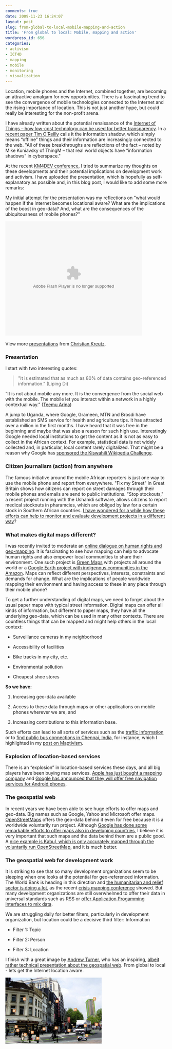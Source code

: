 ```yaml
---
comments: true
date: 2009-11-23 16:24:07
layout: post
slug: from-global-to-local-mobile-mapping-and-action
title: 'From global to local: Mobile, mapping and action'
wordpress_id: 656
categories:
- activism
- ICT4D
- mapping
- mobile
- monitoring
- visualization
---
```


Location, mobile phones and the Internet, combined together, are becoming an attractive amalgam for new opportunities. There is a fascinating trend to see the convergence of mobile technologies connected to the Internet and the rising importance of location. This is not just another hype, but could really be interesting for the non-profit arena.

I have already written about the potential renaissance of the [Internet of Things – how low-cost technology can be used for better transparency](http://www.crisscrossed.net/2009/10/02/the-internet-of-things-open-intelligence-through-citizen-action/). In a [recent paper Tim O’Reilly](http://assets.en.oreilly.com/1/event/28/web2009_websquared-whitepaper.pdf) calls it the information shadow, which simply means “offline” things and their information are increasingly connected to the web. "All of these breakthroughs are reflections of the fact – noted by Mike Kuniavsky of ThingM – that real world objects have “information shadows” in cyberspace."

At the recent [KM4DEV conference](http://www.km4dev.org/), I tried to summarize my thoughts on these developments and their potential implications on development work and activism. I have uploaded the presentation, which is hopefully as self-explanatory as possible and, in this blog post, I would like to add some more remarks:


My initial attempt for the presentation was my reflections on "what would happen if the Internet becomes locational aware? What are the implications of the boost in geo-data? And, what are the consequences of the ubiquitousness of mobile phones?"


<object style="margin:0px" classid="clsid:d27cdb6e-ae6d-11cf-96b8-444553540000" width="425" height="355" codebase="http://download.macromedia.com/pub/shockwave/cabs/flash/swflash.cab#version=6,0,40,0"><param name="allowFullScreen" value="true" /><param name="allowScriptAccess" value="always" /><param name="src" value="http://static.slidesharecdn.com/swf/ssplayer2.swf?doc=mobile-mapping-action-from-global-to-local-091123101350-phpapp01&amp;stripped_title=from-global-to-local-mobile-mapping-and-action" /><param name="allowfullscreen" value="true" /><embed style="margin:0px" type="application/x-shockwave-flash" width="425" height="355" src="http://static.slidesharecdn.com/swf/ssplayer2.swf?doc=mobile-mapping-action-from-global-to-local-091123101350-phpapp01&amp;stripped_title=from-global-to-local-mobile-mapping-and-action" allowscriptaccess="always" allowfullscreen="true"></embed></object>


View more [presentations](http://www.slideshare.net/) from [Christian Kreutz](http://www.slideshare.net/ckreutz).







### Presentation


I start with two interesting quotes:


> "It is estimated that as much as 80% of data contains geo-referenced information." (Liping Di)

“It is not about mobile any more. It is the convergence from the social web with the mobile. The mobile let you interact within a network in a highly contextual way.” ([Teemu Arina](http://tarina.blogging.fi/2008/10/18/speaking-at-mobile-monday-amsterdam/))


A jump to Uganda, where Google, Grameen, MTN and Brosdi have established an SMS service for health and agriculture tips. It has attracted over a million in the first months. I have heard that it was free in the beginning and maybe that was also a reason for such high use. Interestingly Google needed local institutions to get the content as it is not as easy to collect in the African context. For example, statistical data is not widely collected and, in particular, local content rarely digitalized. That might be a reason why Google has [sponsored the Kiswahili Wikipedia Challenge](http://www.google.com/events/kiswahili-wiki/).


### Citizen journalism (action) from anywhere


The famous initiative around the mobile African reporters is just one way to use the mobile phone and report from everywhere. "Fix my Street" in Great Britain shows how citizens can report on street damages through their mobile phones and emails are send to public institutions. "Stop stockouts," a recent project running with the Ushahidi software, allows citizens to report medical stockouts in pharamcies, which are obliged by law for a certain stock in Southern African countries. [I have wondered for a while how these efforts can help to monitor and evaluate development projects in a different way](http://www.crisscrossed.net/2008/05/19/wisdom-of-crowd-bottom-up-measuring-of-development-results/)?


### What makes digital maps different?


I was recently invited to moderate an [online dialogue on human rights and geo-mapping](http://www.newtactics.org/en/blog/new-tactics/geo-mapping-human-rights). It is fascinating to see how mapping can help to advocate human rights and also empower local communities to share their environment. One such project is [Green Maps](http://www.greenmap.org/) with projects all around the world or a [Google Earth project with indigenous communities in the Amazon](http://en.oreilly.com/where2009/public/schedule/detail/7891). Maps can reflect different perspectives, interests, constraints and demands for change. What are the implications of people worldwide mapping their environment and having access to these in any place through their mobile phone?

To get a further understanding of digital maps, we need to forget about the usual paper maps with typical street information. Digital maps can offer all kinds of information, but different to paper maps, they have all the underlying geo-data, which can be used in many other contexts.
There are countless things that can be mapped and might help others in the local context:



	
  * Surveillance cameras in my neighborhood

	
  * Accessibility of facilities

	
  * Bike tracks in my city, etc.

	
  * Environmental pollution

	
  * Cheapest shoe stores


**So we have:**



	
  1. Increasing geo-data available

	
  2. Access to these data through maps or other applications on mobile phones wherever we are, and

	
  3. Increasing contributions to this information base.


Such efforts can lead to all sorts of services such as the [traffic information](http://www.datavisualization.ch/showcases/traffic-on-googlemaps) or to [find public bus connections in Chennai, India](http://www.youtube.com/watch?v=qTOr6au-j6s&feature=player_embedded), for instance, which I highlighted in my [post on Maptivism](http://www.crisscrossed.net/2009/09/14/maptivism-maps-for-activism-transparency-and-engagement/).


### **Explosion of location-based services**


There is an “explosion” in location-based services these days, and all big players have been buying map services. [Apple has just bought a mapping company](http://blogs.computerworld.com/14835/apple_purchased_mapping_company_in_july_to_replace_google) and [Google has announced that they will offer free navigation services for Android phones](http://www.informationweek.com/news/software/web_services/showArticle.jhtml?articleID=221100085).


### **The geospatial web**


In recent years we have been able to see huge efforts to offer maps and geo-data. Big names such as Google, Yahoo and Microsoft offer maps. [OpenStreetMaps](http://www.openstreetmap.org/) offers the geo-data behind it even for free because it is a worldwide voluntarily run project. Although [Google has done some remarkable efforts to offer maps also in developing countries](http://whiteafrican.com/2009/05/21/massive-africa-update-on-google-maps/), I believe it is very important that such maps and the data behind them are a public good. A [nice example is Kabul, which is only accurately mapped through the voluntarily run OpenStreetMap](http://aidworkerdaily.com/2008/11/01/more-open-street-map-vs-google-maps-kabul-and-tbilisi/), and it is much better.


### **The geospatial web for development work**


It is striking to see that so many development organizations seem to be sleeping when one looks at the potential for geo-referenced information. The World Bank is heading in this direction and [the humanitarian and relief sector is doing a lot](http://irevolution.wordpress.com/2009/04/27/video-introduction-to-crisis-mapping/), as the recent [crisis mapping conference](http://crisismapping.ning.com/) showed. But many development organizations are still overwhelmed to offer their data in universal standards such as RSS or [offer Application Progamming Interfaces to mix data](http://www.web2fordev.net/component/content/article/1-latest-news/66-api4d).

We are struggling daily for better filters, particularly in development organization, but location could be a decisive third filter:
Information



	
  * Filter 1: Topic

	
  * Filter 2: Person

	
  * Filter 3: Location


I finish with a great image by [Andrew Turner](http://highearthorbit.com/), who has an inspiring, [albeit rather technical presentation about the geospatial web](http://www.slideshare.net/ajturner/drupal-and-the-geospatial-web). From global to local - lets get the Internet location aware.


![Location aware Internet](/images/rss-location-300x205.png)
